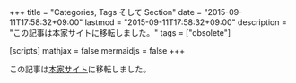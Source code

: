 +++
title = "Categories, Tags そして Section"
date = "2015-09-11T17:58:32+09:00"
lastmod = "2015-09-11T17:58:32+09:00"
description = "この記事は本家サイトに移転しました。"
tags = ["obsolete"]

[scripts]
  mathjax = false
  mermaidjs = false
+++

この記事は[本家サイト](https://baldanders.info/hugo/section/)に移転しました。
